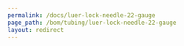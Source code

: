```yaml
---
permalink: /docs/luer-lock-needle-22-gauge
page_path: /bom/tubing/luer-lock-needle-22-gauge
layout: redirect
---
```


